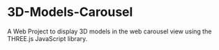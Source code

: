 # 3D-Models-Carousel
A Web Project to display 3D models in the web carousel view using the THREE.js JavaScript library. 
